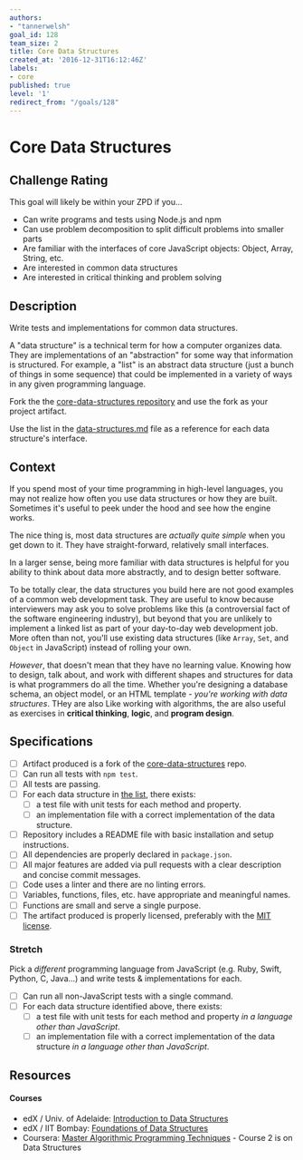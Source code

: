 ```yaml
---
authors:
- "tannerwelsh"
goal_id: 128
team_size: 2
title: Core Data Structures
created_at: '2016-12-31T16:12:46Z'
labels:
- core
published: true
level: '1'
redirect_from: "/goals/128"
---
```


# Core Data Structures

## Challenge Rating

This goal will likely be within your ZPD if you...

- Can write programs and tests using Node.js and npm
- Can use problem decomposition to split difficult problems into smaller parts
- Are familiar with the interfaces of core JavaScript objects: Object, Array, String, etc.
- Are interested in common data structures
- Are interested in critical thinking and problem solving

## Description

Write tests and implementations for common data structures.

A "data structure" is a technical term for how a computer organizes data. They are implementations of an "abstraction" for some way that information is structured. For example, a "list" is an abstract data structure (just a bunch of things in some sequence) that could be implemented in a variety of ways in any given programming language.

Fork the the [core-data-structures repository][core-data-structures] and use the fork as your project artifact.

Use the list in the [data-structures.md][list-ds] file as a reference for each data structure's interface.

## Context

If you spend most of your time programming in high-level languages, you may not realize how often you use data structures or how they are built. Sometimes it's useful to peek under the hood and see how the engine works.

The nice thing is, most data structures are _actually quite simple_ when you get down to it. They have straight-forward, relatively small interfaces.

In a larger sense, being more familiar with data structures is helpful for you ability to think about data more abstractly, and to design better software.

To be totally clear, the data structures you build here are not good examples of a common web development task. They are useful to know because interviewers may ask you to solve problems like this (a controversial fact of the software engineering industry), but beyond that you are unlikely to implement a linked list as part of your day-to-day web development job. More often than not, you'll use existing data structures (like `Array`, `Set`, and `Object` in JavaScript) instead of rolling your own.

_However_, that doesn't mean that they have no learning value. Knowing how to design, talk about, and work with different shapes and structures for data is what programmers do all the time. Whether you're designing a database schema, an object model, or an HTML template - _you're working with data structures_. THey are also Like working with algorithms, the are also useful as exercises in **critical thinking**, **logic**, and **program design**.

## Specifications

- [ ] Artifact produced is a fork of the [core-data-structures][core-data-structures] repo.
- [ ] Can run all tests with `npm test`.
- [ ] All tests are passing.
- [ ] For each data structure in [the list][list-ds], there exists:
  - [ ] a test file with unit tests for each method and property.
  - [ ] an implementation file with a correct implementation of the data structure.
- [ ] Repository includes a README file with basic installation and setup instructions.
- [ ] All dependencies are properly declared in `package.json`.
- [ ] All major features are added via pull requests with a clear description and concise commit messages.
- [ ] Code uses a linter and there are no linting errors.
- [ ] Variables, functions, files, etc. have appropriate and meaningful names.
- [ ] Functions are small and serve a single purpose.
- [ ] The artifact produced is properly licensed, preferably with the [MIT license][mit-license].

### Stretch

Pick a _different_ programming language from JavaScript (e.g. Ruby, Swift, Python, C, Java...) and write tests & implementations for each.

- [ ] Can run all non-JavaScript tests with a single command.
- [ ] For each data structure identified above, there exists:
  - [ ] a test file with unit tests for each method and property _in a language other than JavaScript_.
  - [ ] an implementation file with a correct implementation of the data structure _in a language other than JavaScript_.

## Resources

#### Courses

- edX / Univ. of Adelaide: [Introduction to Data Structures](https://www.edx.org/course/introduction-data-structures-adelaidex-data101x)
- edX / IIT Bombay: [Foundations of Data Structures](https://www.edx.org/course/foundations-data-structures-iitbombayx-cs213-1x-0)
- Coursera: [Master Algorithmic Programming Techniques](https://www.coursera.org/specializations/data-structures-algorithms) - Course 2 is on Data Structures

[mit-license]: https://opensource.org/licenses/MIT
[core-data-structures]: https://github.com/GuildCrafts/core-data-structures
[list-ds]: https://github.com/GuildCrafts/core-data-structures/blob/master/data-structures.md
